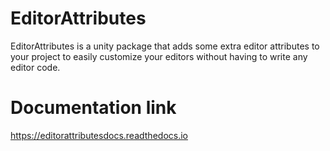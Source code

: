 # EditorAttributes
EditorAttributes is a unity package that adds some extra editor attributes to your project to easily customize your editors without having to write any editor code.

# Documentation link
https://editorattributesdocs.readthedocs.io
